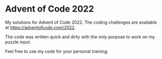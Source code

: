 # Advent of Code 2022
My solutions for Advent of Code 2022. The coding challenges are available at <https://adventofcode.com/2022>.

The code was written quick and dirty with the only purpose to work on my puzzle input.

Feel free to use my code for your personal training.
